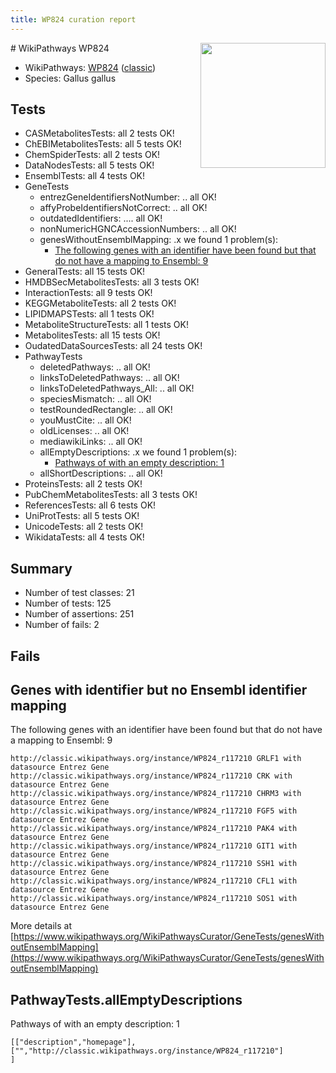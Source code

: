 ```yaml
---
title: WP824 curation report
---
```


<img style="float: right; width: 200px" src="https://upload.wikimedia.org/wikipedia/commons/thumb/8/83/Wplogo_with_text_500.png/640px-Wplogo_with_text_500.png" />
# WikiPathways WP824

* WikiPathways: [WP824](https://wikipathways.org/pathways/WP824) ([classic](https://classic.wikipathways.org/instance/WP824))
* Species: Gallus gallus
## Tests
* CASMetabolitesTests: all 2 tests OK!
* ChEBIMetabolitesTests: all 5 tests OK!
* ChemSpiderTests: all 2 tests OK!
* DataNodesTests: all 5 tests OK!
* EnsemblTests: all 4 tests OK!
* GeneTests
    * entrezGeneIdentifiersNotNumber: .. all OK!
    * affyProbeIdentifiersNotCorrect: .. all OK!
    * outdatedIdentifiers: .... all OK!
    * nonNumericHGNCAccessionNumbers: .. all OK!
    * genesWithoutEnsemblMapping: .x we found 1 problem(s):
        * [The following genes with an identifier have been found but that do not have a mapping to Ensembl: 9](#40286d8b)
* GeneralTests: all 15 tests OK!
* HMDBSecMetabolitesTests: all 3 tests OK!
* InteractionTests: all 9 tests OK!
* KEGGMetaboliteTests: all 2 tests OK!
* LIPIDMAPSTests: all 1 tests OK!
* MetaboliteStructureTests: all 1 tests OK!
* MetabolitesTests: all 15 tests OK!
* OudatedDataSourcesTests: all 24 tests OK!
* PathwayTests
    * deletedPathways: .. all OK!
    * linksToDeletedPathways: .. all OK!
    * linksToDeletedPathways_All: .. all OK!
    * speciesMismatch: .. all OK!
    * testRoundedRectangle: .. all OK!
    * youMustCite: .. all OK!
    * oldLicenses: .. all OK!
    * mediawikiLinks: .. all OK!
    * allEmptyDescriptions: .x we found 1 problem(s):
        * [Pathways of with an empty description: 1](#798a4967)
    * allShortDescriptions: .. all OK!
* ProteinsTests: all 2 tests OK!
* PubChemMetabolitesTests: all 3 tests OK!
* ReferencesTests: all 6 tests OK!
* UniProtTests: all 5 tests OK!
* UnicodeTests: all 2 tests OK!
* WikidataTests: all 4 tests OK!


## Summary

* Number of test classes: 21
* Number of tests: 125
* Number of assertions: 251
* Number of fails: 2

## Fails

<a name="40286d8b" />

## Genes with identifier but no Ensembl identifier mapping

The following genes with an identifier have been found but that do not have a mapping to Ensembl: 9
```
http://classic.wikipathways.org/instance/WP824_r117210 GRLF1 with datasource Entrez Gene
http://classic.wikipathways.org/instance/WP824_r117210 CRK with datasource Entrez Gene
http://classic.wikipathways.org/instance/WP824_r117210 CHRM3 with datasource Entrez Gene
http://classic.wikipathways.org/instance/WP824_r117210 FGF5 with datasource Entrez Gene
http://classic.wikipathways.org/instance/WP824_r117210 PAK4 with datasource Entrez Gene
http://classic.wikipathways.org/instance/WP824_r117210 GIT1 with datasource Entrez Gene
http://classic.wikipathways.org/instance/WP824_r117210 SSH1 with datasource Entrez Gene
http://classic.wikipathways.org/instance/WP824_r117210 CFL1 with datasource Entrez Gene
http://classic.wikipathways.org/instance/WP824_r117210 SOS1 with datasource Entrez Gene
```

More details at [https://www.wikipathways.org/WikiPathwaysCurator/GeneTests/genesWithoutEnsemblMapping](https://www.wikipathways.org/WikiPathwaysCurator/GeneTests/genesWithoutEnsemblMapping)

<a name="798a4967" />

## PathwayTests.allEmptyDescriptions

Pathways of with an empty description: 1
```
[["description","homepage"],
["","http://classic.wikipathways.org/instance/WP824_r117210"]
]
```

